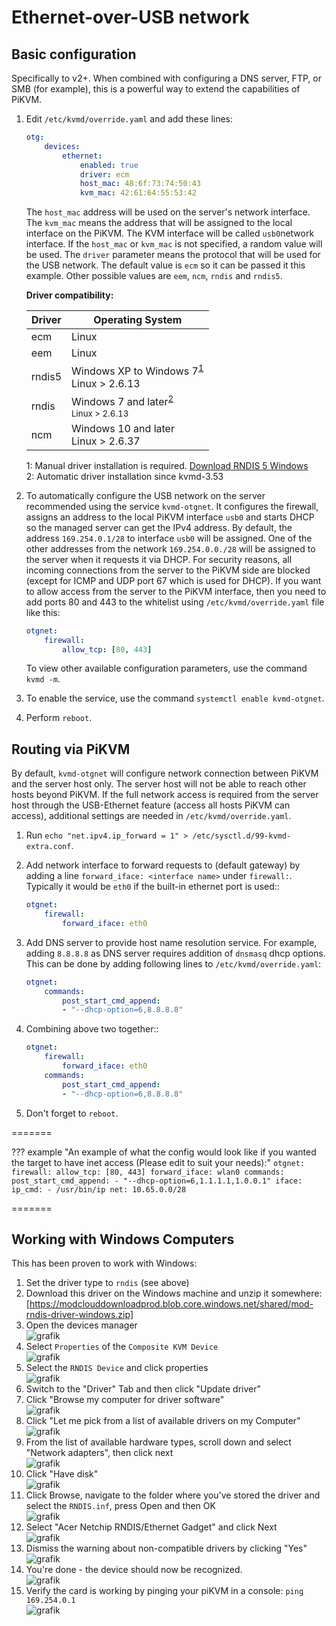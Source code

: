 # Ethernet-over-USB network

## Basic configuration

Specifically to v2+. When combined with configuring a DNS server, FTP, or SMB (for example), this is a powerful way to extend the capabilities of PiKVM.

1. Edit `/etc/kvmd/override.yaml` and add these lines:

    ``` yaml
    otg:
        devices:
            ethernet:
                enabled: true
                driver: ecm
                host_mac: 48:6f:73:74:50:43
                kvm_mac: 42:61:64:55:53:42
    ```

    The `host_mac` address will be used on the server's network interface. The `kvm_mac` means the address that will be assigned to the local interface on the PiKVM. The KVM interface will be called `usb0`network interface. If the `host_mac` or `kvm_mac` is not specified, a random value will be used. The `driver` parameter means the protocol that will be used for the USB network. The default value is `ecm` so it can be passed it this example. Other possible values are `eem`, `ncm`, `rndis` and `rndis5`.

    **Driver compatibility:**

    | Driver | Operating System|
    |--------|-------|
    | ecm    | Linux |
    | eem    | Linux |
    | rndis5 | Windows XP to Windows 7<sup>[1](#rndis5)</sup><br>Linux > 2.6.13 |
    | rndis  | Windows 7 and later<sup>[2](#rndis)<br>Linux > 2.6.13 |
    | ncm    | Windows 10 and later<br>Linux > 2.6.37 |

    <a name="rndis5">1</a>: Manual driver installation is required. [Download RNDIS 5 Windows](driver/win/pikvm-rndis5.inf)<br>
    <a name="rndis">2</a>: Automatic driver installation since kvmd-3.53

2. To automatically configure the USB network on the server recommended using the service `kvmd-otgnet`. It configures the firewall, assigns an address to the local PiKVM interface `usb0` and starts DHCP so the managed server can get the IPv4 address. By default, the address `169.254.0.1/28` to interface `usb0` will be assigned. One of the other addresses from the network `169.254.0.0./28` will be assigned to the server when it requests it via DHCP. For security reasons, all incoming connections from the server to the PiKVM side are blocked (except for ICMP and UDP port 67 which is used for DHCP). If you want to allow access from the server to the PiKVM interface, then you need to add ports 80 and 443 to the whitelist using `/etc/kvmd/override.yaml` file like this:

    ```yaml
    otgnet:
        firewall:
            allow_tcp: [80, 443]
    ```

    To view other available configuration parameters, use the command `kvmd -m`.

3. To enable the service, use the command `systemctl enable kvmd-otgnet`.

4. Perform `reboot`.


## Routing via PiKVM

By default, `kvmd-otgnet` will configure network connection between PiKVM and the server host only. The server host will not be able to reach other hosts beyond PiKVM. If the full network access is required from the server host through the USB-Ethernet feature (access all hosts PiKVM can access), additional settings are needed in `/etc/kvmd/override.yaml`.

1. Run `echo "net.ipv4.ip_forward = 1" > /etc/sysctl.d/99-kvmd-extra.conf`.

2. Add network interface to forward requests to (default gateway) by adding a line `forward_iface: <interface name>` under `firewall:`. Typically it would be `eth0` if the built-in ethernet port is used::

    ```yaml
    otgnet:
        firewall:
            forward_iface: eth0
    ```

3. Add DNS server to provide host name resolution service. For example, adding `8.8.8.8` as DNS server requires addition of `dnsmasq` dhcp options. This can be done by adding following lines to `/etc/kvmd/override.yaml`:

    ```yaml
    otgnet:
        commands:
            post_start_cmd_append:
            - "--dhcp-option=6,8.8.8.8"
    ```

4. Combining above two together::

    ```yaml
    otgnet:
        firewall:
            forward_iface: eth0
        commands:
            post_start_cmd_append:
            - "--dhcp-option=6,8.8.8.8"
    ```

5. Don't forget to `reboot`.


=======
    
??? example "An example of what the config would look like if you wanted the target to have inet access (Please edit to suit your needs):"
    ```
    otgnet:
        firewall:
            allow_tcp: [80, 443]
            forward_iface: wlan0
        commands:
            post_start_cmd_append:
                - "--dhcp-option=6,1.1.1.1,1.0.0.1"
        iface:
            ip_cmd:
                - /usr/bin/ip
            net: 10.65.0.0/28
    ```

  
=======
## Working with Windows Computers
This has been proven to work with Windows:
1. Set the driver type to `rndis` (see above)
2. Download this driver on the Windows machine and unzip it somewhere: [https://modclouddownloadprod.blob.core.windows.net/shared/mod-rndis-driver-windows.zip] 
3. Open the devices manager \
   ![grafik](https://user-images.githubusercontent.com/100349/149659926-34c6650e-fc9d-469b-838d-969b754d98fd.png)
4. Select `Properties` of the `Composite KVM Device` \
   ![grafik](https://user-images.githubusercontent.com/100349/149659971-67f68537-af83-41af-a777-99c022b78677.png)
5. Select the `RNDIS Device` and click properties \
   ![grafik](https://user-images.githubusercontent.com/100349/149659911-9f734343-50c2-4868-82e0-f47712670d98.png)
6. Switch to the "Driver" Tab and then click "Update driver"
7. Click "Browse my computer for driver software" \
  ![grafik](https://user-images.githubusercontent.com/100349/149660982-0f9ce11e-ab03-4bff-a0aa-1c2427664a19.png)
8. Click "Let me pick from a list of available drivers on my Computer" \
   ![grafik](https://user-images.githubusercontent.com/100349/149661039-ad6740d5-624b-4649-aef9-38cbaf5965b3.png)
9. From the list of available hardware types, scroll down and select "Network adapters", then click next \
   ![grafik](https://user-images.githubusercontent.com/100349/149661132-405fad53-a4a4-41c2-a60d-da3a93059ae2.png) 
10. Click "Have disk" \
  ![grafik](https://user-images.githubusercontent.com/100349/149661092-7cd9f642-039a-4469-8439-44dca9f24129.png)
11. Click Browse, navigate to the folder where you've stored the driver and select the `RNDIS.inf`, press Open and then OK \
  ![grafik](https://user-images.githubusercontent.com/100349/149661186-5039689e-53fe-49e6-8892-af0bd92daa54.png)
12. Select "Acer Netchip RNDIS/Ethernet Gadget" and click Next  \
  ![grafik](https://user-images.githubusercontent.com/100349/149661214-d0504972-a8f6-4496-a4d6-033c70f45f9f.png)
13. Dismiss the warning about non-compatible drivers by clicking "Yes" \
  ![grafik](https://user-images.githubusercontent.com/100349/149661228-e10039ae-ac32-4b98-83aa-893e4e07b639.png)
14. You're done - the device should now be recognized. \
    ![grafik](https://user-images.githubusercontent.com/100349/149661295-97d8d8f9-5c40-4d80-b3a2-c544ca8c7224.png)
15. Verify the card is working by pinging your piKVM in a console: `ping 169.254.0.1` \
    ![grafik](https://user-images.githubusercontent.com/100349/149662794-51d34926-a6d4-425a-8cdd-b16d69e458ee.png)
